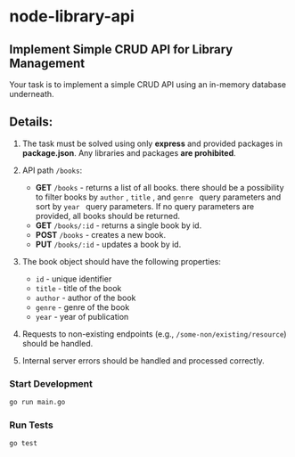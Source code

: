 # node-library-api

## Implement Simple CRUD API for Library Management

Your task is to implement a simple CRUD API using an in-memory database underneath.

## Details:

1.  The task must be solved using only **express** and provided packages in **package.json**. Any libraries and packages **are prohibited**.
2.  API path `/books`:

    - **GET** `/books` - returns a list of all books. there should be a possibility to filter books by `author` , `title` , and `genre ` query parameters and sort by `year ` query parameters. If no query parameters are provided, all books should be returned.
    - **GET** `/books/:id` - returns a single book by id.
    - **POST** `/books` - creates a new book.
    - **PUT** `/books/:id` - updates a book by id.

3.  The book object should have the following properties:

    - `id` - unique identifier
    - `title` - title of the book
    - `author` - author of the book
    - `genre` - genre of the book
    - `year` - year of publication

4.  Requests to non-existing endpoints (e.g., `/some-non/existing/resource`) should be handled.
5.  Internal server errors should be handled and processed correctly.

### Start Development

```bash
go run main.go
```

### Run Tests

```bash
go test
```